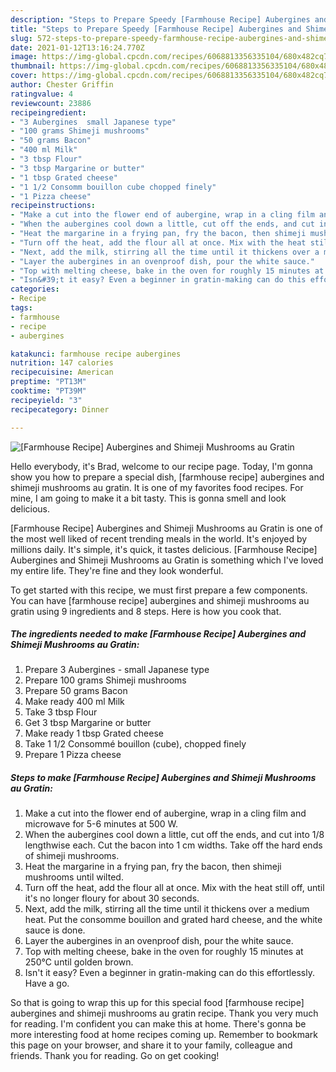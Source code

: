 ```yaml
---
description: "Steps to Prepare Speedy [Farmhouse Recipe] Aubergines and Shimeji Mushrooms au Gratin"
title: "Steps to Prepare Speedy [Farmhouse Recipe] Aubergines and Shimeji Mushrooms au Gratin"
slug: 572-steps-to-prepare-speedy-farmhouse-recipe-aubergines-and-shimeji-mushrooms-au-gratin
date: 2021-01-12T13:16:24.770Z
image: https://img-global.cpcdn.com/recipes/6068813356335104/680x482cq70/farmhouse-recipe-aubergines-and-shimeji-mushrooms-au-gratin-recipe-main-photo.jpg
thumbnail: https://img-global.cpcdn.com/recipes/6068813356335104/680x482cq70/farmhouse-recipe-aubergines-and-shimeji-mushrooms-au-gratin-recipe-main-photo.jpg
cover: https://img-global.cpcdn.com/recipes/6068813356335104/680x482cq70/farmhouse-recipe-aubergines-and-shimeji-mushrooms-au-gratin-recipe-main-photo.jpg
author: Chester Griffin
ratingvalue: 4
reviewcount: 23886
recipeingredient:
- "3 Aubergines  small Japanese type"
- "100 grams Shimeji mushrooms"
- "50 grams Bacon"
- "400 ml Milk"
- "3 tbsp Flour"
- "3 tbsp Margarine or butter"
- "1 tbsp Grated cheese"
- "1 1/2 Consomm bouillon cube chopped finely"
- "1 Pizza cheese"
recipeinstructions:
- "Make a cut into the flower end of aubergine, wrap in a cling film and microwave for 5-6 minutes at 500 W."
- "When the aubergines cool down a little, cut off the ends, and cut into 1/8 lengthwise each. Cut the bacon into 1 cm widths. Take off the hard ends of shimeji mushrooms."
- "Heat the margarine in a frying pan, fry the bacon, then shimeji mushrooms until wilted."
- "Turn off the heat, add the flour all at once. Mix with the heat still off, until it&#39;s no longer floury for about 30 seconds."
- "Next, add the milk, stirring all the time until it thickens over a medium heat. Put the consomme bouillon and grated hard cheese, and the white sauce is done."
- "Layer the aubergines in an ovenproof dish, pour the white sauce."
- "Top with melting cheese, bake in the oven for roughly 15 minutes at 250°C until golden brown."
- "Isn&#39;t it easy? Even a beginner in gratin-making can do this effortlessly. Have a go."
categories:
- Recipe
tags:
- farmhouse
- recipe
- aubergines

katakunci: farmhouse recipe aubergines 
nutrition: 147 calories
recipecuisine: American
preptime: "PT13M"
cooktime: "PT39M"
recipeyield: "3"
recipecategory: Dinner

---
```



![[Farmhouse Recipe] Aubergines and Shimeji Mushrooms au Gratin](https://img-global.cpcdn.com/recipes/6068813356335104/680x482cq70/farmhouse-recipe-aubergines-and-shimeji-mushrooms-au-gratin-recipe-main-photo.jpg)

Hello everybody, it's Brad, welcome to our recipe page. Today, I'm gonna show you how to prepare a special dish, [farmhouse recipe] aubergines and shimeji mushrooms au gratin. It is one of my favorites food recipes. For mine, I am going to make it a bit tasty. This is gonna smell and look delicious.



[Farmhouse Recipe] Aubergines and Shimeji Mushrooms au Gratin is one of the most well liked of recent trending meals in the world. It's enjoyed by millions daily. It's simple, it's quick, it tastes delicious. [Farmhouse Recipe] Aubergines and Shimeji Mushrooms au Gratin is something which I've loved my entire life. They're fine and they look wonderful.


To get started with this recipe, we must first prepare a few components. You can have [farmhouse recipe] aubergines and shimeji mushrooms au gratin using 9 ingredients and 8 steps. Here is how you cook that.

<!--inarticleads1-->

##### The ingredients needed to make [Farmhouse Recipe] Aubergines and Shimeji Mushrooms au Gratin:

1. Prepare 3 Aubergines - small Japanese type
1. Prepare 100 grams Shimeji mushrooms
1. Prepare 50 grams Bacon
1. Make ready 400 ml Milk
1. Take 3 tbsp Flour
1. Get 3 tbsp Margarine or butter
1. Make ready 1 tbsp Grated cheese
1. Take 1 1/2 Consommé bouillon (cube), chopped finely
1. Prepare 1 Pizza cheese




<!--inarticleads2-->

##### Steps to make [Farmhouse Recipe] Aubergines and Shimeji Mushrooms au Gratin:

1. Make a cut into the flower end of aubergine, wrap in a cling film and microwave for 5-6 minutes at 500 W.
1. When the aubergines cool down a little, cut off the ends, and cut into 1/8 lengthwise each. Cut the bacon into 1 cm widths. Take off the hard ends of shimeji mushrooms.
1. Heat the margarine in a frying pan, fry the bacon, then shimeji mushrooms until wilted.
1. Turn off the heat, add the flour all at once. Mix with the heat still off, until it&#39;s no longer floury for about 30 seconds.
1. Next, add the milk, stirring all the time until it thickens over a medium heat. Put the consomme bouillon and grated hard cheese, and the white sauce is done.
1. Layer the aubergines in an ovenproof dish, pour the white sauce.
1. Top with melting cheese, bake in the oven for roughly 15 minutes at 250°C until golden brown.
1. Isn&#39;t it easy? Even a beginner in gratin-making can do this effortlessly. Have a go.




So that is going to wrap this up for this special food [farmhouse recipe] aubergines and shimeji mushrooms au gratin recipe. Thank you very much for reading. I'm confident you can make this at home. There's gonna be more interesting food at home recipes coming up. Remember to bookmark this page on your browser, and share it to your family, colleague and friends. Thank you for reading. Go on get cooking!
